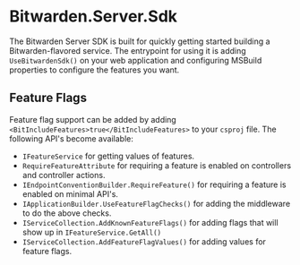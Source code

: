 # Bitwarden.Server.Sdk

The Bitwarden Server SDK is built for quickly getting started building
a Bitwarden-flavored service. The entrypoint for using it is adding `UseBitwardenSdk()`
on your web application and configuring MSBuild properties to configure the features you
want.

## Feature Flags

Feature flag support can be added by adding `<BitIncludeFeatures>true</BitIncludeFeatures>` to
your `csproj` file. The following API's become available:

- `IFeatureService` for getting values of features.
- `RequireFeatureAttribute` for requiring a feature is enabled on controllers and controller actions.
- `IEndpointConventionBuilder.RequireFeature()` for requiring a feature is enabled on minimal API's.
- `IApplicationBuilder.UseFeatureFlagChecks()` for adding the middleware to do the above checks.
- `IServiceCollection.AddKnownFeatureFlags()` for adding flags that will show up in `IFeatureService.GetAll()`
- `IServiceCollection.AddFeatureFlagValues()` for adding values for feature flags.
